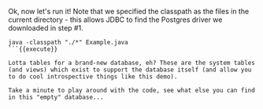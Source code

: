 Ok, now let's run it! Note that we specified the classpath as the files in the current directory - this allows JDBC to find the Postgres driver we downloaded in step #1.

```
java -classpath "./*" Example.java
```{{execute}}

Lotta tables for a brand-new database, eh? These are the system tables (and views) which exist to support the database itself (and allow you to do cool introspective things like this demo).

Take a minute to play around with the code, see what else you can find in this "empty" database...